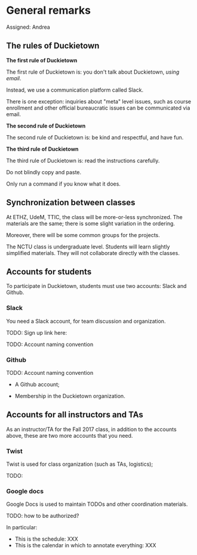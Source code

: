 # General remarks

Assigned: Andrea

## The rules of Duckietown

**The first rule of Duckietown**

The first rule of Duckietown is: you don't talk about Duckietown, *using email*.

Instead, we use a communication platform called Slack.

There is one exception: inquiries about "meta" level issues, such as course
enrollment and other official bureaucratic issues can be communicated via email.

**The second rule of Duckietown**

The second rule of Duckietown is: be kind and respectful, and have
fun.

**The third rule of Duckietown**

The third rule of Duckietown is: read the instructions carefully.

Do not blindly copy and paste.

Only run a command if you know what it does.




## Synchronization between classes

At ETHZ, UdeM, TTIC, the class will be more-or-less synchronized. The materials
are the same; there is some slight variation in the ordering.

Moreover, there will be some common groups for the projects.

The NCTU class is undergraduate level. Students will learn slightly simplified materials. They will not collaborate directly with the classes.


## Accounts for students

To participate in Duckietown, students must use two accounts: Slack
and Github.

### Slack

You need a Slack account, for team discussion and organization.

TODO: Sign up link here:

TODO: Account naming convention

### Github

TODO: Account naming convention

- A Github account;

- Membership in the Duckietown organization.


## Accounts for all instructors and TAs

As an instructor/TA for the Fall 2017 class, in addition to the accounts above,
these are two more accounts that you need.


### Twist

Twist is used for class organization (such as TAs, logistics);

TODO:

### Google docs

Google Docs is used to maintain TODOs and other coordination materials.

TODO: how to be authorized?

In particular:

* This is the schedule: XXX
* This is the calendar in which to annotate everything: XXX


<!--
## Other accounts for organizers

### Vimeo

### Facebook

### Duckietown-teaching
-->
